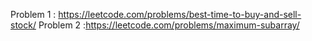 Problem 1 : https://leetcode.com/problems/best-time-to-buy-and-sell-stock/
Problem 2 :https://leetcode.com/problems/maximum-subarray/

